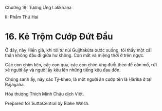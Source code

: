  

Chương 19: Tương Ưng Lakkhaṇa

II: Phẩm Thứ Hai

# 16\. Kẻ Trộm Cướp Ðứt Ðầu

Ở đây, này Hiền giả, khi tôi từ núi Gujjhakùta bước xuống, tôi thấy một cái thân không đầu đi giữa hư không. Con mắt và miệng thời ở trên ngực.

Các con chim kên, các con quạ, các con chim ưng đuổi theo để cắn mổ, rứt xé người ấy và người ấy kêu lên những tiếng kêu đau đớn.

Chúng sanh ấy, này các Tỷ-kheo, là một người ăn cướp tên là Hàrika ở tại Rājagaha.

Hòa thượng Thích Minh Châu dịch Việt.

Prepared for SuttaCentral by Blake Walsh.